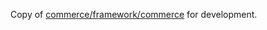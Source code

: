 Copy of [commerce/framework/commerce](https://github.com/vercel/commerce/tree/master/framework/commerce) for development.
